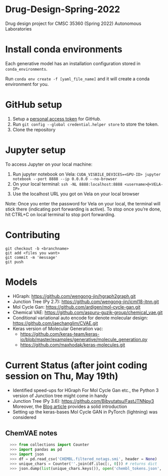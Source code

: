 # Drug-Design-Spring-2022
Drug design project for CMSC 35360 (Spring 2022) Autonomous Laboratories

# Install conda environments

Each generative model has an installation configuration stored in `conda_environments`.

Run `conda env create -f [yaml_file_name]` and it will create a conda environment for you.

# GitHub setup

1. Setup a [personal access token](https://docs.github.com/en/authentication/keeping-your-account-and-data-secure/creating-a-personal-access-token) for GitHub.
2. Run `git config --global credential.helper store` to store the token.
3. Clone the repository

# Jupyter setup
To access Jupyter on your local machine:
1. Run jupyter notebook on Vela: `CUDA_VISBILE_DEVICES=<GPU-ID> jupyter notebook --port 8888 --ip 0.0.0.0 --no-browser`
2. On your local terminal: `ssh -NL 8888:localhost:8888 <username>@<VELA-IP>`
3. Use the localhost URL you got on Vela on your local browser

Note: Once you enter the password for Vela on your local, the terminal will stick there (indicating port forwarding is active). To stop once you’re done, hit CTRL+C on local terminal to stop port forwarding.

# Contributing
```
git checkout -b <branchname>
git add <files you want>
git commit -m 'message'
git push
```

# Models

- HGraph: https://github.com/wengong-jin/hgraph2graph.git
- Junction Tree (Py 2.7): https://github.com/wengong-jin/icml18-jtnn.git
- Mol Cycle Gan: https://github.com/ardigen/mol-cycle-gan.git
- Chemical VAE: https://github.com/aspuru-guzik-group/chemical_vae.git
- Conditional variational auto encode for denote molecular design: https://github.com/jaechanglim/CVAE.git
- Keras version of Molecular Generation vac: 
  - https://github.com/keras-team/keras-io/blob/master/examples/generative/molecule_generation.py
  - https://github.com/maxhodak/keras-molecules.git


# Current Status (after joint coding session on Thu, May 19th)
- Identified speed-ups for HGraph
For Mol Cycle Gan etc., the Python 3 version of Junction tree might come in handy
- Junction Tree (Py 3.6): https://github.com/Bibyutatsu/FastJTNNpy3
Moreover, the [Blog article](https://blog.bayeslabs.co/2019/06/27/Generating-molecules-using-Junction-Tree-VAE-using-PyTorch.html) provides a solid introduction
- Setting up the keras-bases Mol Cycle GAN in PyTorch (lightning) was considered 


## ChemVAE notes 
```python
  >>> from collections import Counter
  >>> import pandas as pd 
  >>> import json
  >>> df = pd.read_csv('CHEMBL.filtered_notags.smi', header = None)
  >>> unique_chars = Counter(''.join(df.iloc[:, 0])) # returns dict 
  >>> json.dump(list(unique_chars.keys()), open('chembl_tokens.json', 'w')) #dumps keys to json file for the unique charachters in smiles
```
